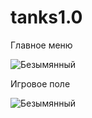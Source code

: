 # tanks1.0

Главное меню

![Безымянный](https://user-images.githubusercontent.com/87616197/160588371-2007fa1c-f896-4443-9975-a8716617d159.png)

Игровое поле

![Безымянный](https://user-images.githubusercontent.com/87616197/160588853-f1eaa895-fed1-430c-949f-61042334edb6.png)
